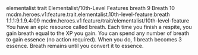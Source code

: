 <ability>
  <metadata>
    <class>elementalist</class>
    <feature_type>trait</feature_type>
    <file_dpath>Elementalist/10th-Level Features</file_dpath>
    <item_id>breath</item_id>
    <item_index>9</item_index>
    <item_name>Breath</item_name>
    <level>10</level>
    <scc>mcdm.heroes.v1:feature.trait.elementalist.10th-level-feature:breath</scc>
    <scdc>1.1.1:9.1.9.4:09</scdc>
    <source>mcdm.heroes.v1</source>
    <type>feature/trait/elementalist/10th-level-feature</type>
  </metadata>
  <effects>
    <effect type="mundane">You have an epic resource called breath. Each time you finish a respite, you gain breath equal to the XP you gain. You can spend any number of breath to gain essence (no action required). When you do, 1 breath becomes 3 essence.
Breath remains until you convert it to essence.</effect>
  </effects>
</ability>
